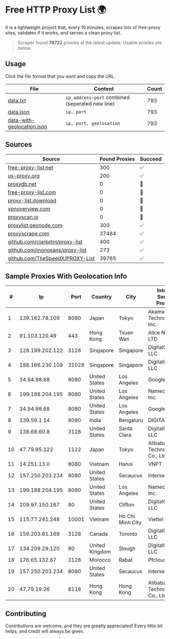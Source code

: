 
# Free HTTP Proxy List 🌍

It is a lightweight project that, every 10 minutes, scrapes lots of free-proxy sites, validates if it works, and serves a clean proxy list.


> Scraper found **78722** proxies at the latest update. Usable proxies are below.

## Usage

Click the file format that you want and copy the URL.


|File|Content|Count|
|----|-------|-----|
|[data.txt](https://raw.githubusercontent.com/themiralay/Proxy-List-World/master/data.txt)|`ip_address:port` combined (seperated new line)|793|
|[data.json](https://raw.githubusercontent.com/themiralay/Proxy-List-World/master/data.json)|`ip, port`|793|
|[data-with-geolocation.json](https://raw.githubusercontent.com/themiralay/Proxy-List-World/master/data-with-geolocation.json)|`ip, port, geolocation`|793|

## Sources

|Source|Found Proxies|Succeed|
|------|-------------|-------|
|[free-proxy-list.net](https://free-proxy-list.net)|300|✅|
|[us-proxy.org](https://www.us-proxy.org)|200|✅|
|[proxydb.net](http://proxydb.net)|0|🚫|
|[free-proxy-list.com](https://free-proxy-list.com/?page=&port=&type%5B%5D=http&type%5B%5D=https&up_time=0&search=Search)|0|🚫|
|[proxy-list.download](https://www.proxy-list.download/HTTP)|0|🚫|
|[vpnoverview.com](https://vpnoverview.com/privacy/anonymous-browsing/free-proxy-servers)|0|🚫|
|[proxyscan.io](https://www.proxyscan.io)|0|🚫|
|[proxylist.geonode.com](https://proxylist.geonode.com/api/proxy-list?limit=300&page=1&sort_by=lastChecked&sort_type=desc&protocols=http,https)|300|✅|
|[proxyscrape.com](https://api.proxyscrape.com/v2/?request=displayproxies&protocol=http&timeout=10000&country=all&ssl=all&anonymity=all)|37484|✅|
|[github.com/clarketm/proxy-list](https://raw.githubusercontent.com/clarketm/proxy-list/master/proxy-list-raw.txt)|400|✅|
|[github.com/monosans/proxy-list](https://raw.githubusercontent.com/monosans/proxy-list/main/proxies/http.txt)|273|✅|
|[github.com/TheSpeedX/PROXY-List](https://raw.githubusercontent.com/TheSpeedX/PROXY-List/master/http.txt)|39765|✅|


## Sample Proxies With Geolocation Info

|#|Ip|Port|Country|City|Internet Service Provider|
|-|--|----|-------|----|-------------------------|
|1|139.162.78.109|8080|Japan|Tokyo|Akamai Technologies, Inc.|
|2|91.103.120.49|443|Hong Kong|Tsuen Wan|Alice Networks LTD|
|3|128.199.202.122|3128|Singapore|Singapore|DigitalOcean, LLC|
|4|188.166.230.109|31028|Singapore|Singapore|DigitalOcean, LLC|
|5|34.94.98.68|8080|United States|Los Angeles|Google LLC|
|6|199.188.204.195|8080|United States|Los Angeles|Namecheap, Inc.|
|7|34.94.98.68|8080|United States|Los Angeles|Google LLC|
|8|139.59.1.14|8080|India|Bengaluru|DIGITALOCEAN|
|9|138.68.60.8|3128|United States|Santa Clara|DigitalOcean, LLC|
|10|47.79.95.122|1122|Japan|Tokyo|Alibaba (US) Technology Co., Ltd.|
|11|14.251.13.0|8080|Vietnam|Hanoi|VNPT|
|12|157.250.203.234|8080|United States|Secaucus|Interserver, Inc|
|13|199.188.204.195|8080|United States|Los Angeles|Namecheap, Inc.|
|14|209.97.150.167|80|United States|Clifton|DigitalOcean, LLC|
|15|115.77.241.248|10001|Vietnam|Ho Chi Minh City|Viettel Group|
|16|159.203.61.169|3128|Canada|Toronto|DigitalOcean, LLC|
|17|134.209.29.120|80|United Kingdom|Slough|DigitalOcean, LLC|
|18|176.65.132.67|3128|Morocco|Rabat|Pfcloud UG|
|19|157.250.203.234|8080|United States|Secaucus|Interserver, Inc|
|20|47.79.19.26|8118|Hong Kong|Hong Kong|Alibaba (US) Technology Co., Ltd.|



## Contributing

Contributions are welcome, and they are greatly appreciated! Every
little bit helps, and credit will always be given.

